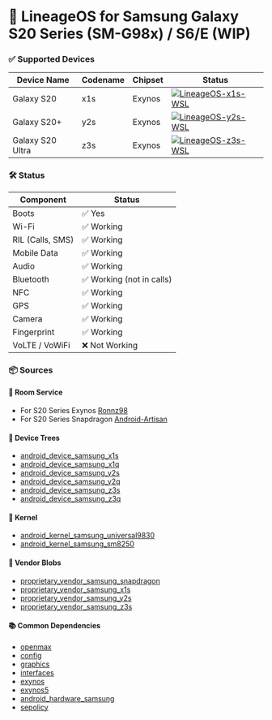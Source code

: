 # 📱 LineageOS for Samsung Galaxy S20 Series (SM-G98x) / S6/E (WIP)

### ✅ Supported Devices

| Device Name       | Codename | Chipset    | Status               |
|-------------------|----------|------------|----------------------|
| Galaxy S20        | x1s      | Exynos     | [![LineageOS-x1s-WSL](https://github.com/Android-Artisan/LineageOS/actions/workflows/x1s-wsl.yml/badge.svg?event=workflow_dispatch)](https://github.com/Android-Artisan/LineageOS/actions/workflows/x1s-wsl.yml) |
| Galaxy S20+       | y2s      | Exynos     | [![LineageOS-y2s-WSL](https://github.com/Android-Artisan/LineageOS/actions/workflows/y2s-wsl.yml/badge.svg?event=workflow_dispatch)](https://github.com/Android-Artisan/LineageOS/actions/workflows/y2s-wsl.yml) |
| Galaxy S20 Ultra  | z3s      | Exynos     | [![LineageOS-z3s-WSL](https://github.com/Android-Artisan/LineageOS/actions/workflows/z3s-wsl.yml/badge.svg?event=workflow_dispatch)](https://github.com/Android-Artisan/LineageOS/actions/workflows/z3s-wsl.yml) |


### 🛠️ Status

| Component           | Status                   |
|---------------------|--------------------------|
| Boots               | ✅ Yes                   |
| Wi-Fi               | ✅ Working               |
| RIL (Calls, SMS)    | ✅ Working               |
| Mobile Data         | ✅ Working               |
| Audio               | ✅ Working               |
| Bluetooth           | ✅ Working (not in calls)|
| NFC                 | ✅ Working               |
| GPS                 | ✅ Working               |
| Camera              | ✅ Working               |
| Fingerprint         | ✅ Working               |
| VoLTE / VoWiFi      | ❌ Not Working           |

### 📦 Sources

#### 📁 Room Service
- For S20 Series Exynos [Ronnz98](https://github.com/Ronnz98)
- For S20 Series Snapdragon [Android-Artisan](https://github.com/Android-Artisan)

#### 📂 Device Trees
- [android_device_samsung_x1s](https://github.com/Ronnz98/android_device_samsung_x1s)
- [android_device_samsung_x1q](https://github.com/ArtisanROM/android_device_samsung_x1q)
- [android_device_samsung_y2s](https://github.com/Ronnz98/android_device_samsung_y2s)
- [android_device_samsung_y2q](https://github.com/ArtisanROM/android_device_samsung_y2q)
- [android_device_samsung_z3s](https://github.com/Ronnz98/android_device_samsung_z3s)
- [android_device_samsung_z3q](https://github.com/ArtisanROM/android_device_samsung_z3q)

#### 🧬 Kernel
- [android_kernel_samsung_universal9830](https://github.com/fcuzzocrea/android_kernel_samsung_universal9830)
- [android_kernel_samsung_sm8250](https://github.com/ArtisanROM/android_kernel_samsung_sm8250)

#### 🔧 Vendor Blobs
- [proprietary_vendor_samsung_snapdragon](https://github.com/ArtisanROM/proprietary_vendor_samsung)
- [proprietary_vendor_samsung_x1s](https://github.com/Ronnz98/proprietary_vendor_samsung_x1s)
- [proprietary_vendor_samsung_y2s](https://github.com/Ronnz98/proprietary_vendor_samsung_y2s)
- [proprietary_vendor_samsung_z3s](https://github.com/Ronnz98/proprietary_vendor_samsung_z3s)

#### 📚 Common Dependencies
- [openmax](https://github.com/LineageOS/android_hardware_samsung_slsi-linaro_openmax)
- [config](https://github.com/LineageOS/android_hardware_samsung_slsi-linaro_config)
- [graphics](https://github.com/LineageOS/android_hardware_samsung_slsi-linaro_graphics)
- [interfaces](https://github.com/LineageOS/android_hardware_samsung_slsi-linaro_interfaces)
- [exynos](https://github.com/LineageOS/android_hardware_samsung_slsi-linaro_exynos)
- [exynos5](https://github.com/LineageOS/android_hardware_samsung_slsi-linaro_exynos5)
- [android_hardware_samsung](https://github.com/Ronnz98/android_hardware_samsung)
- [sepolicy](https://github.com/Ronnz98/android_device_samsung_slsi_sepolicy)
